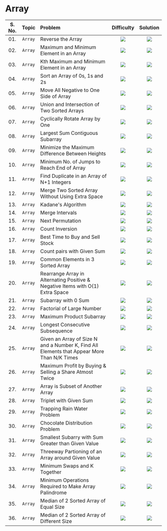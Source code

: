 # Array

| S. No. | Topic | Problem | Difficulty | Solution |
|:-------:|:----:|:--------|:--------:|:--------:|
| 01.      | `Array` | Reverse the Array | <img src="https://img.shields.io/badge/Easy-green"> | <a href="https://github.com/bhosalepranil16/DSA-Sheet-450-Questions/blob/main/01%5D%20%20Array/01_Reverse_the_Array/01_Reverse_the_Array.cpp"><img src="https://img.shields.io/badge/Solution-brightgreen"></a>  |
| 02.      | `Array` | Maximum and Minimum Element in an Array | <img src="https://img.shields.io/badge/Easy-green"> | <a href="https://github.com/bhosalepranil16/DSA-Sheet-450-Questions/blob/main/01%5D%20%20Array/02_Max_Min_Element/02_Max_Min_Element.cpp"><img src="https://img.shields.io/badge/Solution-brightgreen"></a>  |
| 03.      | `Array` | Kth Maximum and Minimum Element in an Array | <img src="https://img.shields.io/badge/Medium-yellow"> | <a href="https://github.com/bhosalepranil16/DSA-Sheet-450-Questions/blob/main/01%5D%20%20Array/03_Kth_Smallest_Element/03_Kth_Smallest_Element.cpp"><img src="https://img.shields.io/badge/Solution-brightgreen"></a>  |
| 04.      | `Array` | Sort an Array of 0s, 1s and 2s | <img src="https://img.shields.io/badge/Awaiting-orange"> | <a href="#"><img src="https://img.shields.io/badge/Solution-red"></a>  |
| 05.      | `Array` | Move All Negative to One Side of Array | <img src="https://img.shields.io/badge/Awaiting-orange"> | <a href="#"><img src="https://img.shields.io/badge/Solution-red"></a>  |
| 06.      | `Array` | Union and Intersection of Two Sorted Arrays | <img src="https://img.shields.io/badge/Easy-green"> | <a href="https://github.com/bhosalepranil16/DSA-Sheet-450-Questions/blob/main/01%5D%20%20Array/06_Union_and_Intersection/06_Union.cpp"><img src="https://img.shields.io/badge/Solution-brightgreen"></a>  |
| 07.      | `Array` | Cyclically Rotate Array by One | <img src="https://img.shields.io/badge/Easy-green"> | <a href="https://github.com/bhosalepranil16/DSA-Sheet-450-Questions/blob/main/01%5D%20%20Array/07_Rotate_Array_By_One/07_Rotate_Array_By_One.cpp"><img src="https://img.shields.io/badge/Solution-brightgreen"></a>  |
| 08.      | `Array` | Largest Sum Contiguous Subarray | <img src="https://img.shields.io/badge/Awaiting-orange"> | <a href="#"><img src="https://img.shields.io/badge/Solution-red"></a>  |
| 09.      | `Array` | Minimize the Maximum Difference Between Heights | <img src="https://img.shields.io/badge/Awaiting-orange"> | <a href="#"><img src="https://img.shields.io/badge/Solution-red"></a>  |
| 10.      | `Array` | Minimum No. of Jumps to Reach End of Array | <img src="https://img.shields.io/badge/Awaiting-orange"> | <a href="#"><img src="https://img.shields.io/badge/Solution-red"></a>  |
| 11.      | `Array` | Find Duplicate in an Array of N+1 Integers  | <img src="https://img.shields.io/badge/Awaiting-orange"> | <a href="#"><img src="https://img.shields.io/badge/Solution-red"></a>  |
| 12.      | `Array` | Merge Two Sorted Array Without Using Extra Space | <img src="https://img.shields.io/badge/Awaiting-orange"> | <a href="#"><img src="https://img.shields.io/badge/Solution-red"></a>  |
| 13.      | `Array` | Kadane's Algorithm  | <img src="https://img.shields.io/badge/Awaiting-orange"> | <a href="#"><img src="https://img.shields.io/badge/Solution-red"></a>  |
| 14.      | `Array` | Merge Intervals | <img src="https://img.shields.io/badge/Awaiting-orange"> | <a href="#"><img src="https://img.shields.io/badge/Solution-red"></a>  |
| 15.      | `Array` | Next Permutation  | <img src="https://img.shields.io/badge/Awaiting-orange"> | <a href="#"><img src="https://img.shields.io/badge/Solution-red"></a>  |
| 16.      | `Array` | Count Inversion | <img src="https://img.shields.io/badge/Awaiting-orange"> | <a href="#"><img src="https://img.shields.io/badge/Solution-red"></a>  |
| 17.      | `Array` | Best Time to Buy and Sell Stock  | <img src="https://img.shields.io/badge/Awaiting-orange"> | <a href="#"><img src="https://img.shields.io/badge/Solution-red"></a>  |
| 18.      | `Array` | Count pairs with Given Sum | <img src="https://img.shields.io/badge/Awaiting-orange"> | <a href="#"><img src="https://img.shields.io/badge/Solution-red"></a>  |
| 19.      | `Array` | Common Elements in 3 Sorted Array  | <img src="https://img.shields.io/badge/Awaiting-orange"> | <a href="#"><img src="https://img.shields.io/badge/Solution-red"></a>  |
| 20.      | `Array` | Rearrange Array in Alternating Positive & Negative Items with O(1) Extra Space | <img src="https://img.shields.io/badge/Awaiting-orange"> | <a href="#"><img src="https://img.shields.io/badge/Solution-red"></a>  |
| 21.      | `Array` | Subarray with 0 Sum  | <img src="https://img.shields.io/badge/Awaiting-orange"> | <a href="#"><img src="https://img.shields.io/badge/Solution-red"></a>  |
| 22.      | `Array` | Factorial of Large Number | <img src="https://img.shields.io/badge/Awaiting-orange"> | <a href="#"><img src="https://img.shields.io/badge/Solution-red"></a>  |
| 23.      | `Array` | Maximum Product Subarray  | <img src="https://img.shields.io/badge/Awaiting-orange"> | <a href="#"><img src="https://img.shields.io/badge/Solution-red"></a>  |
| 24.      | `Array` | Longest Consecutive Subsequence | <img src="https://img.shields.io/badge/Awaiting-orange"> | <a href="#"><img src="https://img.shields.io/badge/Solution-red"></a>  |
| 25.      | `Array` | Given an Array of Size N and a Number K, Find All Elements that Appear More Than N/K Times | <img src="https://img.shields.io/badge/Awaiting-orange"> | <a href="#"><img src="https://img.shields.io/badge/Solution-red"></a>  |
| 26.      | `Array` | Maximum Profit by Buying & Selling a Share Atmost Twice | <img src="https://img.shields.io/badge/Awaiting-orange"> | <a href="#"><img src="https://img.shields.io/badge/Solution-red"></a>  |
| 27.      | `Array` | Array is Subset of Another Array | <img src="https://img.shields.io/badge/Awaiting-orange"> | <a href="#"><img src="https://img.shields.io/badge/Solution-red"></a>  |
| 28.      | `Array` | Triplet with Given Sum | <img src="https://img.shields.io/badge/Awaiting-orange"> | <a href="#"><img src="https://img.shields.io/badge/Solution-red"></a>  |
| 29.      | `Array` | Trapping Rain Water Problem | <img src="https://img.shields.io/badge/Awaiting-orange"> | <a href="#"><img src="https://img.shields.io/badge/Solution-red"></a>  |
| 30.      | `Array` | Chocolate Distribution Problem | <img src="https://img.shields.io/badge/Awaiting-orange"> | <a href="#"><img src="https://img.shields.io/badge/Solution-red"></a>  |
| 31.      | `Array` | Smallest Subarry with Sum Greater than Given Value | <img src="https://img.shields.io/badge/Awaiting-orange"> | <a href="#"><img src="https://img.shields.io/badge/Solution-red"></a>  |
| 32.      | `Array` | Threeway Partioning of an Array around Given Value | <img src="https://img.shields.io/badge/Awaiting-orange"> | <a href="#"><img src="https://img.shields.io/badge/Solution-red"></a>  |
| 33.      | `Array` | Minimum Swaps and K Together | <img src="https://img.shields.io/badge/Awaiting-orange"> | <a href="#"><img src="https://img.shields.io/badge/Solution-red"></a>  |
| 34.      | `Array` | Minimum Operations Required to Make Array Palindrome | <img src="https://img.shields.io/badge/Awaiting-orange"> | <a href="#"><img src="https://img.shields.io/badge/Solution-red"></a>  |
| 35.      | `Array` | Median of 2 Sorted Array of Equal Size | <img src="https://img.shields.io/badge/Awaiting-orange"> | <a href="#"><img src="https://img.shields.io/badge/Solution-red"></a>  |
| 36.      | `Array` | Median of 2 Sorted Array of Different Size | <img src="https://img.shields.io/badge/Awaiting-orange"> | <a href="#"><img src="https://img.shields.io/badge/Solution-red"></a>  |